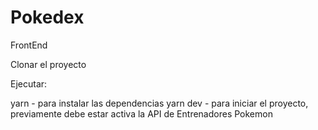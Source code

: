 # Pokedex
FrontEnd

Clonar el proyecto

Ejecutar:

yarn - para instalar las dependencias
yarn dev - para iniciar el proyecto, previamente debe estar activa la API de Entrenadores Pokemon
